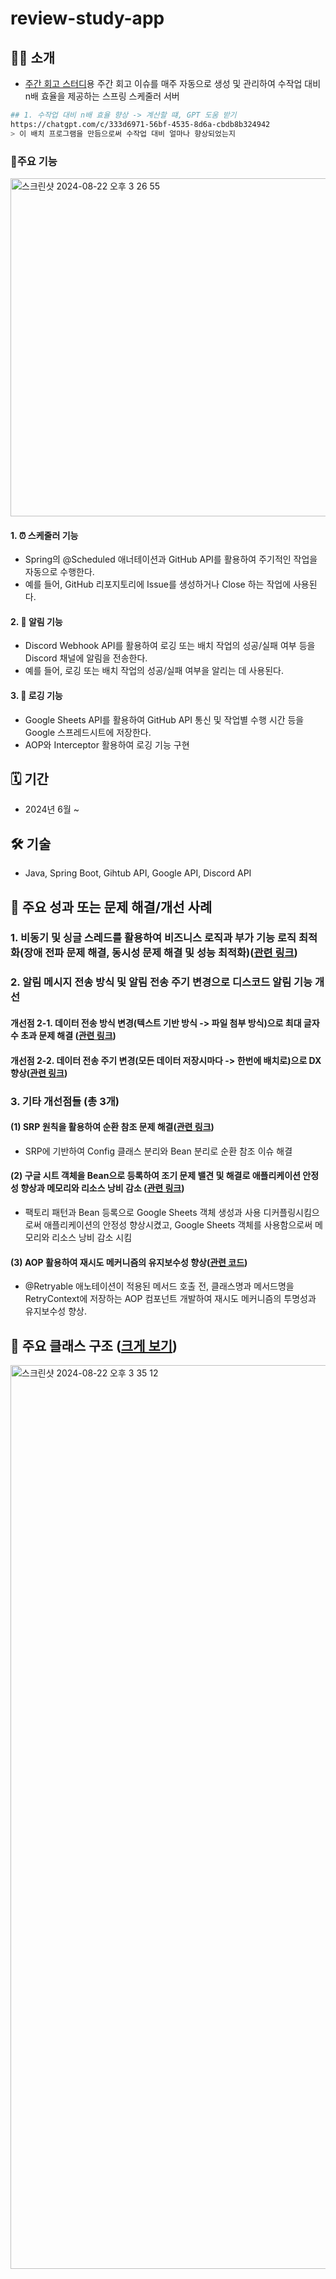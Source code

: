 # review-study-app
## 🙇‍♀️ 소개
- [주간 회고 스터디](https://github.com/daadaadaah/reviewStudy/issues)용 주간 회고 이슈를 매주 자동으로 생성 및 관리하여 수작업 대비 n배 효율을 제공하는 스프링 스케줄러 서버

```bash
## 1. 수작업 대비 n배 효율 향상 -> 계산할 떄, GPT 도움 받기
https://chatgpt.com/c/333d6971-56bf-4535-8d6a-cbdb8b324942
> 이 배치 프로그램을 만듬으로써 수작업 대비 얼마나 향상되었는지
```

### 🎈주요 기능
<img width="541" alt="스크린샷 2024-08-22 오후 3 26 55" src="https://github.com/user-attachments/assets/94dc47c1-b9ac-4df5-bbf0-0a51359b3bf6">

#### 1. ⏰ 스케줄러 기능
- Spring의 @Scheduled 애너테이션과 GitHub API를 활용하여 주기적인 작업을 자동으로 수행한다. 
- 예를 들어, GitHub 리포지토리에 Issue를 생성하거나 Close 하는 작업에 사용된다.

#### 2. 🔔 알림 기능 
- Discord Webhook API를 활용하여 로깅 또는 배치 작업의 성공/실패 여부 등을 Discord 채널에 알림을 전송한다.
- 예를 들어, 로깅 또는 배치 작업의 성공/실패 여부을 알리는 데 사용된다.

#### 3. 📝 로깅 기능
- Google Sheets API를 활용하여 GitHub API 통신 및 작업별 수행 시간 등을 Google 스프레드시트에 저장한다.
- AOP와 Interceptor 활용하여 로깅 기능 구현


## 🗓️ 기간
- 2024년 6월 ~

## 🛠️ 기술
- Java, Spring Boot, Gihtub API, Google API, Discord API

## 🚀 주요 성과 또는 문제 해결/개선 사례
### 1. 비동기 및 싱글 스레드를 활용하여 비즈니스 로직과 부가 기능 로직 최적화(장애 전파 문제 해결, 동시성 문제 해결 및 성능 최적화)([관련 링크](https://github.com/daadaadaah/review-study-app/issues/80))

### 2. 알림 메시지 전송 방식 및 알림 전송 주기 변경으로 디스코드 알림 기능 개선
#### 개선점 2-1. 데이터 전송 방식 변경(텍스트 기반 방식 -> 파일 첨부 방식)으로 최대 글자수 초과 문제 해결 ([관련 링크](https://github.com/daadaadaah/review-study-app/issues/79))

#### 개선점 2-2. 데이터 전송 주기 변경(모든 데이터 저장시마다 -> 한번에 배치로)으로 DX 향상([관련 링크](https://github.com/daadaadaah/review-study-app/issues/78))

### 3. 기타 개선점들 (총 3개)
#### (1) SRP 원칙을 활용하여 순환 참조 문제 해결([관련 링크](https://github.com/daadaadaah/review-study-app/issues/73))
- SRP에 기반하여 Config 클래스 분리와 Bean 분리로 순환 참조 이슈 해결

#### (2) 구글 시트 객체을 Bean으로 등록하여 조기 문제 밸견 및 해결로 애플리케이션 안정성 향상과 메모리와 리소스 낭비 감소 ([관련 링크](https://github.com/daadaadaah/review-study-app/blob/23d8bd5e1929f31f9c85583f57cf1fbede2c219d/src/main/java/com/example/review_study_app/infrastructure/googlesheets/config/GoogleSheetsConfig.java#L12))
- 팩토리 패턴과 Bean 등록으로 Google Sheets 객체 생성과 사용 디커플링시킴으로써 애플리케이션의 안정성 향상시켰고, Google Sheets 객체를 사용함으로써 메모리와 리소스 낭비 감소 시킴

#### (3) AOP 활용하여 재시도 메커니즘의 유지보수성 향상([관련 코드](https://github.com/daadaadaah/review-study-app/blob/main/src/main/java/com/example/review_study_app/common/retry/RetryableExecutionContextAspect.java))
- @Retryable 애노테이션이 적용된 메서드 호출 전, 클래스명과 메서드명을 RetryContext에 저장하는 AOP 컴포넌트 개발하여 재시도 메커니즘의 투명성과 유지보수성 향상. 

## 🍎 주요 클래스 구조 ([크게 보기](https://github.com/user-attachments/assets/e9635852-a7e3-4e85-838f-72b5b1501aa5))
<img width="1446" alt="스크린샷 2024-08-22 오후 3 35 12" src="https://github.com/user-attachments/assets/964d458a-9e60-4deb-9f46-ceb8c9e3de0a">

